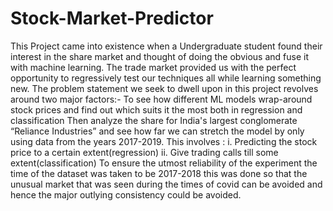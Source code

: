 # Stock-Market-Predictor

This Project came into existence when a Undergraduate student found their interest in the share market and thought of doing the obvious and fuse it with machine learning. The trade market provided us with the perfect opportunity to regressively test our techniques all while learning something new.
The problem statement we seek to dwell upon in this project revolves around two major factors:-
To see how different ML models wrap-around stock prices and find out which suits it the most both in regression and classification
Then analyze the share for India's largest conglomerate “Reliance Industries” and see how far we can stretch the model by only using data from the years 2017-2019.
This involves :
i. Predicting the stock price to a certain extent(regression)
ii. Give trading calls till some extent(classification)
To ensure the utmost reliability of the experiment the time of the dataset was taken to be 2017-2018 this was done so that the unusual market that was seen during the times of covid can be avoided and hence the major outlying consistency could be avoided.
